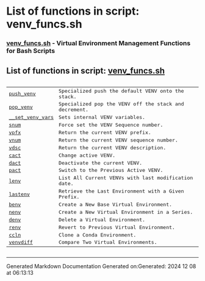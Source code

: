 # List of functions in script: venv_funcs.sh

### [venv_funcs.sh](/docs/shdoc/bin/shinclude/scripts/venv_funcs.sh.md) - Virtual Environment Management Functions for Bash Scripts

## List of functions in script: [venv_funcs.sh](/docs/shdoc/bin/shinclude/scripts/venv_funcs.sh.md)

<pre><table>
<tr><td><a href="/docs/shdoc/bin/shinclude/functions/push_venv.md">push_venv</a></td><td>Specialized push the default VENV onto the stack.</td></tr>
<tr><td><a href="/docs/shdoc/bin/shinclude/functions/pop_venv.md">pop_venv</a></td><td>Specialized pop the VENV off the stack and decrement.</td></tr>
<tr><td><a href="/docs/shdoc/bin/shinclude/functions/__set_venv_vars.md">__set_venv_vars</a></td><td>Sets internal VENV variables.</td></tr>
<tr><td><a href="/docs/shdoc/bin/shinclude/functions/snum.md">snum</a></td><td>Force set the VENV Sequence number.</td></tr>
<tr><td><a href="/docs/shdoc/bin/shinclude/functions/vpfx.md">vpfx</a></td><td>Return the current VENV prefix.</td></tr>
<tr><td><a href="/docs/shdoc/bin/shinclude/functions/vnum.md">vnum</a></td><td>Return the current VENV sequence number.</td></tr>
<tr><td><a href="/docs/shdoc/bin/shinclude/functions/vdsc.md">vdsc</a></td><td>Return the current VENV description.</td></tr>
<tr><td><a href="/docs/shdoc/bin/shinclude/functions/cact.md">cact</a></td><td>Change active VENV.</td></tr>
<tr><td><a href="/docs/shdoc/bin/shinclude/functions/dact.md">dact</a></td><td>Deactivate the current VENV.</td></tr>
<tr><td><a href="/docs/shdoc/bin/shinclude/functions/pact.md">pact</a></td><td>Switch to the Previous Active VENV.</td></tr>
<tr><td><a href="/docs/shdoc/bin/shinclude/functions/lenv.md">lenv</a></td><td>List All Current VENVs with last modification date.</td></tr>
<tr><td><a href="/docs/shdoc/bin/shinclude/functions/lastenv.md">lastenv</a></td><td>Retrieve the Last Environment with a Given Prefix.</td></tr>
<tr><td><a href="/docs/shdoc/bin/shinclude/functions/benv.md">benv</a></td><td>Create a New Base Virtual Environment.</td></tr>
<tr><td><a href="/docs/shdoc/bin/shinclude/functions/nenv.md">nenv</a></td><td>Create a New Virtual Environment in a Series.</td></tr>
<tr><td><a href="/docs/shdoc/bin/shinclude/functions/denv.md">denv</a></td><td>Delete a Virtual Environment.</td></tr>
<tr><td><a href="/docs/shdoc/bin/shinclude/functions/renv.md">renv</a></td><td>Revert to Previous Virtual Environment.</td></tr>
<tr><td><a href="/docs/shdoc/bin/shinclude/functions/ccln.md">ccln</a></td><td>Clone a Conda Environment.</td></tr>
<tr><td><a href="/docs/shdoc/bin/shinclude/functions/venvdiff.md">venvdiff</a></td><td>Compare Two Virtual Environments.</td></tr>
</table></pre>

---
Generated Markdown Documentation
Generated on:Generated: 2024 12 08 at 06:13:13
